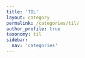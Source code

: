 ```yaml
---
title: 'TIL'
layout: category
permalink: /categories/til/
author_profile: true
taxonomy: til
sidebar:
  nav: 'categories'
---
```

